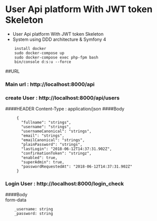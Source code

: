 # User Api platform With JWT token Skeleton
* User Api platform With JWT token Skeleton
* System using DDD architecture & Symfony 4
```
    install docker
    sudo docker-compose up
    sudo docker-compose exec php-fpm bash
    bin/console d:s:u --force
   ``` 
    
    
##URL

   ### Main url : http://localhost:8000/api
   
   ### create User : http://localhost:8000/api/users
   ####HEADER
        Content-Type : application/json
   ####Body
   ```
        {
          "fullname": "strings",
          "username": "strings",
          "usernameCanonical": "strings",
          "email": "strings",
          "emailCanonical": "strings",
          "plainPassword": "strings",
          "lastLogin": "2018-06-12T14:37:31.902Z",
          "confirmationToken": "stringz",
          "enabled": true,
          "superAdmin": true,
          "passwordRequestedAt": "2018-06-12T14:37:31.902Z"
        }
   ```
   ### Login User : http://localhost:8000/login_check
   ####Body    
        form-data
        
        _username: string
        _password: string
        

